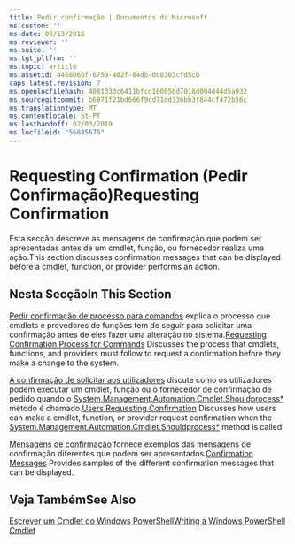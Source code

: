 ```yaml
---
title: Pedir confirmação | Documentos da Microsoft
ms.custom: ''
ms.date: 09/13/2016
ms.reviewer: ''
ms.suite: ''
ms.tgt_pltfrm: ''
ms.topic: article
ms.assetid: 4468066f-6759-402f-84db-0d8303cfd5cb
caps.latest.revision: 7
ms.openlocfilehash: 4081333c6411bfcd10005bd7018d004d44d5a932
ms.sourcegitcommit: b6871f21bd666f9cd71dd336bb3f844cf472b56c
ms.translationtype: MT
ms.contentlocale: pt-PT
ms.lasthandoff: 02/03/2019
ms.locfileid: "56845676"
---
```

# <a name="requesting-confirmation"></a><span data-ttu-id="2c246-102">Requesting Confirmation (Pedir Confirmação)</span><span class="sxs-lookup"><span data-stu-id="2c246-102">Requesting Confirmation</span></span>

<span data-ttu-id="2c246-103">Esta secção descreve as mensagens de confirmação que podem ser apresentadas antes de um cmdlet, função, ou fornecedor realiza uma ação.</span><span class="sxs-lookup"><span data-stu-id="2c246-103">This section discusses confirmation messages that can be displayed before a cmdlet, function, or provider performs an action.</span></span>

## <a name="in-this-section"></a><span data-ttu-id="2c246-104">Nesta Secção</span><span class="sxs-lookup"><span data-stu-id="2c246-104">In This Section</span></span>

<span data-ttu-id="2c246-105">[Pedir confirmação de processo para comandos](./requesting-confirmation-from-cmdlets.md) explica o processo que cmdlets e provedores de funções tem de seguir para solicitar uma confirmação antes de eles fazer uma alteração no sistema.</span><span class="sxs-lookup"><span data-stu-id="2c246-105">[Requesting Confirmation Process for Commands](./requesting-confirmation-from-cmdlets.md) Discusses the process that cmdlets, functions, and providers must follow to request a confirmation before they make a change to the system.</span></span>

<span data-ttu-id="2c246-106">[A confirmação de solicitar aos utilizadores](./users-requesting-confirmation.md) discute como os utilizadores podem executar um cmdlet, função ou o fornecedor de confirmação de pedido quando o [System.Management.Automation.Cmdlet.Shouldprocess\*](/dotnet/api/System.Management.Automation.Cmdlet.ShouldProcess) método é chamado.</span><span class="sxs-lookup"><span data-stu-id="2c246-106">[Users Requesting Confirmation](./users-requesting-confirmation.md) Discusses how users can make a cmdlet, function, or provider request confirmation when the [System.Management.Automation.Cmdlet.Shouldprocess\*](/dotnet/api/System.Management.Automation.Cmdlet.ShouldProcess) method is called.</span></span>

<span data-ttu-id="2c246-107">[Mensagens de confirmação](./confirmation-messages.md) fornece exemplos das mensagens de confirmação diferentes que podem ser apresentados.</span><span class="sxs-lookup"><span data-stu-id="2c246-107">[Confirmation Messages](./confirmation-messages.md) Provides samples of the different confirmation messages that can be displayed.</span></span>

## <a name="see-also"></a><span data-ttu-id="2c246-108">Veja Também</span><span class="sxs-lookup"><span data-stu-id="2c246-108">See Also</span></span>

[<span data-ttu-id="2c246-109">Escrever um Cmdlet do Windows PowerShell</span><span class="sxs-lookup"><span data-stu-id="2c246-109">Writing a Windows PowerShell Cmdlet</span></span>](./writing-a-windows-powershell-cmdlet.md)
